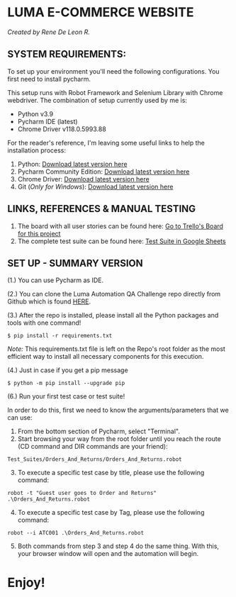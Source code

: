 # **LUMA E-COMMERCE WEBSITE**
 *Created by Rene De Leon R.*



## **SYSTEM REQUIREMENTS:**

To set up your environment you'll need the following configurations. You first need to install pycharm.

This setup runs with Robot Framework and Selenium Library with Chrome webdriver. The combination of setup currently used by me is:
- Python v3.9
- Pycharm IDE (latest)
- Chrome Driver v118.0.5993.88

For the reader's reference, I'm leaving some useful links to help the installation process:
1. Python: [Download latest version here](https://www.python.org/downloads/)
2. Pycharm Community Edition: [Download latest version here](https://www.jetbrains.com/pycharm/download/)
3. Chrome Driver: [Download latest version here](https://googlechromelabs.github.io/chrome-for-testing/)
4. Git (*Only for Windows*): [Download latest version here](https://git-scm.com/downloads)

## **LINKS, REFERENCES & MANUAL TESTING**
1. The board with all user stories can be found here: [Go to Trello's Board for this project](https://trello.com/b/jOqTPdPm/rene-de-leons-qa-challenge)
2. The complete test suite can be found here: [Test Suite in Google Sheets](https://docs.google.com/spreadsheets/d/115zRcR73_6-lYKnc-2P7PYC2c-QHvUgwGR-saxP5b48/edit#gid=61291363)

## **SET UP - SUMMARY VERSION**

(1.) You can use Pycharm as IDE.

(2.) You can clone the Luma Automation QA Challenge repo directly from Github which is found [HERE](https://github.com/Rene152005/Luma_Automation_QAChallenge).

(3.) After the repo is installed, please install all the Python packages and tools with one command!
```
$ pip install -r requirements.txt
```
*Note:* This requirements.txt file is left on the Repo's root folder as the most efficient way to install all necessary components for this execution.

(4.) Just in case if you get a pip message
```
$ python -m pip install --upgrade pip
```
(6.) Run your first test case or test suite!

In order to do this, first we need to know the arguments/parameters that we can use:
1. From the bottom section of Pycharm, select "Terminal".
2. Start browsing your way from the root folder until you reach the route (CD command and DIR commands are your friend):
```
Test_Suites/Orders_And_Returns/Orders_And_Returns.robot
```
3. To execute a specific test case by title, please use the following command:
```
robot -t "Guest user goes to Order and Returns" .\Orders_And_Returns.robot
```
4. To execute a specific test case by Tag, please use the following command:
```
robot --i ATC001 .\Orders_And_Returns.robot
```
5. Both commands from step 3 and step 4 do the same thing. With this, your browser window will open and the automation will begin.

# Enjoy!